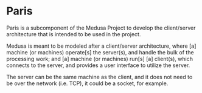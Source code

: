 # Paris
Paris is a subcomponent of the Medusa Project to develop the client/server
architecture that is intended to be used in the project.

Medusa is meant to be modeled after a client/server architecture, where \[a]
machine (or machines) operate\[s] the server(s), and handle the bulk of the
processing work; and \[a] machine (or machines) run\[s] \[a] client(s), which
connects to the server, and provides a user interface to utilize the server.

The server can be the same machine as the client, and it does not need to be
over the network (i.e. TCP), it could be a socket, for example.
